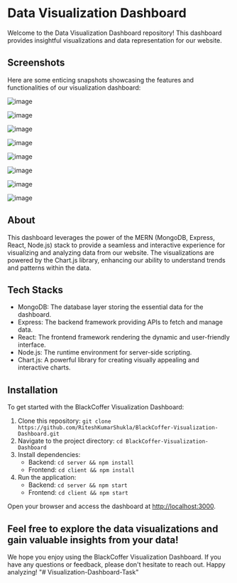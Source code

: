# Data Visualization Dashboard

Welcome to the Data Visualization Dashboard repository! This dashboard provides insightful visualizations and data representation for our website. 

## Screenshots

Here are some enticing snapshots showcasing the features and functionalities of our visualization dashboard:

![image](https://github.com/RiteshKumarShukla/Data-Visualization-Dashboard/assets/110231091/d30a8648-12d7-41b6-82c6-5ebec4c5268b)


![image](https://github.com/RiteshKumarShukla/Data-Visualization-Dashboard/assets/110231091/66fc2062-e850-49c6-ad0c-147e7bd1877e)


![image](https://github.com/RiteshKumarShukla/Data-Visualization-Dashboard/assets/110231091/448df45c-b92b-4faf-9784-1dd0c4706ffc)


![image](https://github.com/RiteshKumarShukla/Data-Visualization-Dashboard/assets/110231091/0c972e17-8b4f-407f-a3fd-38afeb352127)


![image](https://github.com/RiteshKumarShukla/Data-Visualization-Dashboard/assets/110231091/6e620052-f57f-4f93-957c-dc47a45eaedf)


![image](https://github.com/RiteshKumarShukla/Data-Visualization-Dashboard/assets/110231091/6f1c69da-ebb0-4059-8614-57fcd818c568)


![image](https://github.com/RiteshKumarShukla/Data-Visualization-Dashboard/assets/110231091/f5b957a0-f992-460e-b978-d511eaf488c6)


![image](https://github.com/RiteshKumarShukla/Data-Visualization-Dashboard/assets/110231091/27afaa6b-a05f-48e4-9258-f8bcc4788071)

## About

This dashboard leverages the power of the MERN (MongoDB, Express, React, Node.js) stack to provide a seamless and interactive experience for visualizing and analyzing data from our website. The visualizations are powered by the Chart.js library, enhancing our ability to understand trends and patterns within the data.

## Tech Stacks

- MongoDB: The database layer storing the essential data for the dashboard.
- Express: The backend framework providing APIs to fetch and manage data.
- React: The frontend framework rendering the dynamic and user-friendly interface.
- Node.js: The runtime environment for server-side scripting.
- Chart.js: A powerful library for creating visually appealing and interactive charts.

## Installation

To get started with the BlackCoffer Visualization Dashboard:

1. Clone this repository: `git clone https://github.com/RiteshKumarShukla/BlackCoffer-Visualization-Dashboard.git`
2. Navigate to the project directory: `cd BlackCoffer-Visualization-Dashboard`
3. Install dependencies:
   - Backend: `cd server && npm install`
   - Frontend: `cd client && npm install`
4. Run the application:
   - Backend: `cd server && npm start`
   - Frontend: `cd client && npm start`

Open your browser and access the dashboard at [http://localhost:3000](http://localhost:3000).

Feel free to explore the data visualizations and gain valuable insights from your data!
---

We hope you enjoy using the BlackCoffer Visualization Dashboard. If you have any questions or feedback, please don't hesitate to reach out. Happy analyzing!
"# Visualization-Dashboard-Task" 
